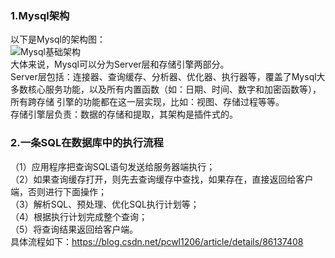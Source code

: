 ### 1.Mysql架构
以下是Mysql的架构图：  
![Mysql基础架构](https://img-blog.csdnimg.cn/2019021622430652.png?x-oss-process=image/watermark,type_ZmFuZ3poZW5naGVpdGk,shadow_10,text_aHR0cHM6Ly9ibG9nLmNzZG4ubmV0L2J3dDE5ODk=,size_16,color_FFFFFF,t_70)  
大体来说，Mysql可以分为Server层和存储引擎两部分。  
Server层包括：连接器、查询缓存、分析器、优化器、执行器等，覆盖了Mysql大多数核心服务功能，以及所有内置函数（如：日期、时间、数字和加密函数等），所有跨存储
引擎的功能都在这一层实现，比如：视图、存储过程等等。  
存储引擎层负责：数据的存储和提取，其架构是插件式的。  

### 2.一条SQL在数据库中的执行流程
（1）应用程序把查询SQL语句发送给服务器端执行；  
（2）如果查询缓存打开，则先去查询缓存中查找，如果存在，直接返回给客户端，否则进行下面操作；  
（3）解析SQL、预处理、优化SQL执行计划等；  
（4）根据执行计划完成整个查询；  
（5）将查询结果返回给客户端。  
具体流程如下：https://blog.csdn.net/pcwl1206/article/details/86137408
